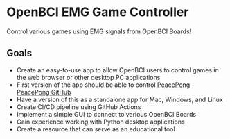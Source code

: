 # OpenBCI EMG Game Controller
Control various games using EMG signals from OpenBCI Boards!

## Goals
- Create an easy-to-use app to allow OpenBCI users to control games in the web browser or other desktop PC applications
- First version of the app should be able to control [PeacePong](https://peacepong.com) - [PeacePong GitHub](https://github.com/retiutut/PeacePong)
- Have a version of this as a standalone app for Mac, Windows, and Linux
- Create CI/CD pipeline using GitHub Actions
- Implement a simple GUI to connect to various OpenBCI Boards
- Gain experience working with Python desktop applications
- Create a resource that can serve as an educational tool
